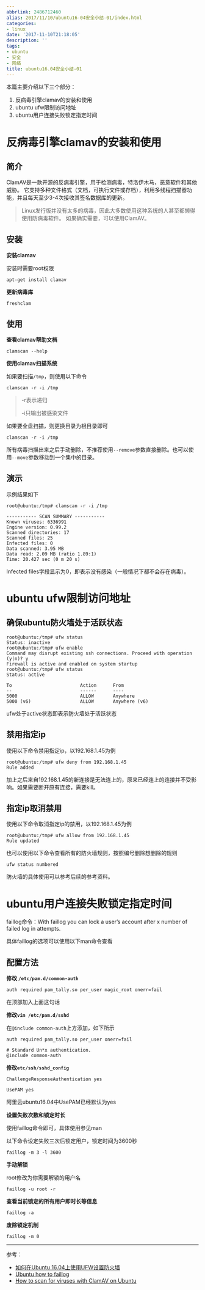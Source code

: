 ```yaml
---
abbrlink: 2486712460
alias: 2017/11/10/ubuntu16-04安全小结-01/index.html
categories:
- linux
date: '2017-11-10T21:18:05'
description: ''
tags:
- ubuntu
- 安全
- 网络
title: ubuntu16.04安全小结-01
---
```









本篇主要介绍以下三个部分：

1. 反病毒引擎clamav的安装和使用
2. ubuntu ufw限制访问地址
3. ubuntu用户连接失败锁定指定时间

<!--more-->

# 反病毒引擎clamav的安装和使用

## 简介

 ClamAV是一款开源的反病毒引擎，用于检测病毒，特洛伊木马，恶意软件和其他威胁。 它支持多种文件格式（文档，可执行文件或存档），利用多线程扫描器功能，并且每天至少3-4次接收其签名数据库的更新。

> Linux发行版并没有太多的病毒，因此大多数使用这种系统的人甚至都懒得使用防病毒软件。 如果确实需要，可以使用ClamAV。

## 安装

**安装clamav**

安装时需要root权限

```shell
apt-get install clamav
```

**更新病毒库**

```shell
freshclam
```

## 使用

**查看clamav帮助文档**

```shell
clamscan --help
```

**使用clamav扫描系统**

如果要扫描`/tmp`，则使用以下命令

```shell
clamscan -r -i /tmp
```

> -r表示递归
>
> -i只输出被感染文件

如果要全盘扫描，则更换目录为根目录即可

```shell
clamscan -r -i /tmp
```

所有病毒扫描出来之后手动删除，不推荐使用`--remove`参数直接删除。也可以使用`--move`参数移动到一个集中的目录。

## 演示

示例结果如下

```shell
root@ubuntu:/tmp# clamscan -r -i /tmp

----------- SCAN SUMMARY -----------
Known viruses: 6336991
Engine version: 0.99.2
Scanned directories: 17
Scanned files: 25
Infected files: 0
Data scanned: 3.95 MB
Data read: 2.09 MB (ratio 1.89:1)
Time: 20.427 sec (0 m 20 s)
```

Infected files字段显示为0，即表示没有感染（一般情况下都不会存在病毒）。

# ubuntu ufw限制访问地址

## 确保ubuntu防火墙处于活跃状态

```shell
root@ubuntu:/tmp# ufw status
Status: inactive
root@ubuntu:/tmp# ufw enable
Command may disrupt existing ssh connections. Proceed with operation (y|n)? y
Firewall is active and enabled on system startup
root@ubuntu:/tmp# ufw status
Status: active

To                         Action      From
--                         ------      ----
5000                       ALLOW       Anywhere                  
5000 (v6)                  ALLOW       Anywhere (v6)  
```

ufw处于active状态即表示防火墙处于活跃状态

## 禁用指定ip

使用以下命令禁用指定ip，以192.168.1.45为例

```shell
root@ubuntu:/tmp# ufw deny from 192.168.1.45
Rule added
```

加上之后来自192.168.1.45的新连接是无法连上的，原来已经连上的连接并不受影响。如果需要断开原有连接，需要kill。

## 指定ip取消禁用

使用以下命令取消指定ip的禁用，以192.168.1.45为例

```shell
root@ubuntu:/tmp# ufw allow from 192.168.1.45
Rule updated
```

也可以使用以下命令查看所有的防火墙规则，按照编号删除想删除的规则

```shell
ufw status numbered
```

防火墙的具体使用可以参考后续的参考资料。

# ubuntu用户连接失败锁定指定时间

faillog命令：With faillog you can lock a user’s account after x number of failed log in attempts.

具体faillog的选项可以使用以下man命令查看

## 配置方法

**修改 `/etc/pam.d/common-auth`**

```
auth required pam_tally.so per_user magic_root onerr=fail
```

在顶部加入上面这句话

**修改`vim /etc/pam.d/sshd`**

在`@include common-auth`上方添加，如下所示

```
auth required pam_tally.so per_user onerr=fail

# Standard Un*x authentication.
@include common-auth
```

**修改`etc/ssh/sshd_config`**

```
ChallengeResponseAuthentication yes

UsePAM yes
```

阿里云ubuntu16.04中UsePAM已经默认为yes

**设置失败次数和锁定时长**

使用faillog命令即可，具体使用参见man

以下命令设定失败三次后锁定用户，锁定时间为3600秒

```shell
faillog -m 3 -l 3600
```

**手动解锁**

root修改为你需要解锁的用户名

```shell
faillog -u root -r
```

**查看当前锁定的所有用户即时长等信息**

```shell
faillog -a
```

**废除锁定机制**

```shell
faillog -m 0
```

------

参考：

- [如何在Ubuntu 16.04上使用UFW设置防火墙](https://www.howtoing.com/how-to-set-up-a-firewall-with-ufw-on-ubuntu-16-04)
- [Ubuntu how to faillog](http://blog.bodhizazen.com/linux/ubuntu-how-to-faillog/)
- [How to scan for viruses with ClamAV on Ubuntu](https://www.howtoforge.com/tutorial/clamav-ubuntu/)

